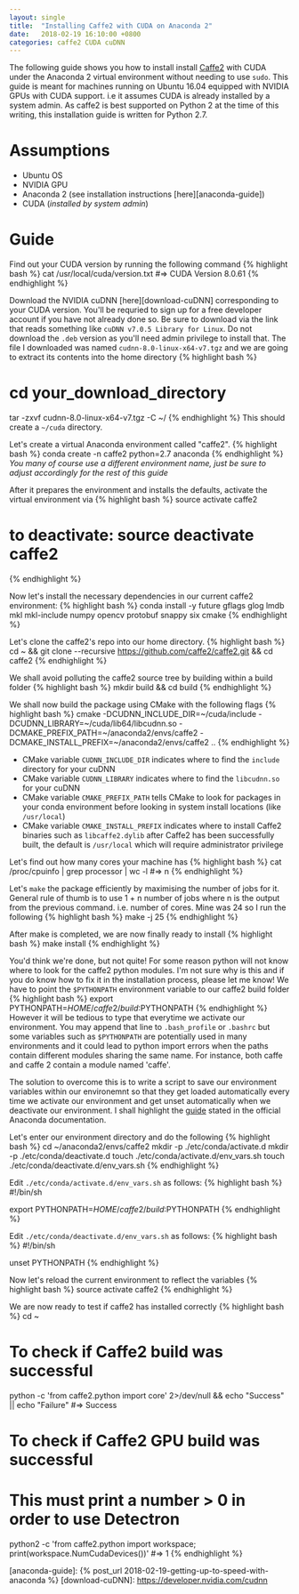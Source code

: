 ```yaml
---
layout: single
title:  "Installing Caffe2 with CUDA on Anaconda 2"
date:   2018-02-19 16:10:00 +0800
categories: caffe2 CUDA cuDNN
---
```


The following guide shows you how to install install [Caffe2][caffe2] with CUDA
under the Anaconda 2 virtual environment without needing to use `sudo`. This
guide is meant for machines running on Ubuntu 16.04 equipped with NVIDIA GPUs
with CUDA support. i.e it assumes CUDA is already installed by a system admin.
As caffe2 is best supported on Python 2 at the time of this writing, this
installation guide is written for Python 2.7.

# Assumptions
* Ubuntu OS
* NVIDIA GPU
* Anaconda 2 (see installation instructions [here][anaconda-guide])
* CUDA (*installed by system admin*)

# Guide
Find out your CUDA version by running the following command
{% highlight bash %}
cat /usr/local/cuda/version.txt
#=> CUDA Version 8.0.61
{% endhighlight %}

Download the NVIDIA cuDNN [here][download-cuDNN] corresponding to your CUDA
version. You'll be requried to sign up for a free developer account if you have
not already done so. Be sure to download via the link that reads something like
`cuDNN v7.0.5 Library for Linux`. Do not download the `.deb` version as you'll
need admin privilege to install that. The file I downloaded was named
`cudnn-8.0-linux-x64-v7.tgz` and we are going to extract its contents into the
home directory
{% highlight bash %}
# cd your_download_directory
tar -zxvf cudnn-8.0-linux-x64-v7.tgz -C ~/
{% endhighlight %}
This should create a `~/cuda` directory.

Let's create a virtual Anaconda environment called "caffe2".
{% highlight bash %}
conda create -n caffe2 python=2.7 anaconda
{% endhighlight %}
*You many of course use a different environment name, just be sure to adjust
accordingly for the rest of this guide*

After it prepares the environment and installs the defaults, activate the
virtual environment via
{% highlight bash %}
source activate caffe2
# to deactivate: source deactivate caffe2
{% endhighlight %}

Now let's install the necessary dependencies in our current caffe2 environment:
{% highlight bash %}
conda install -y future gflags glog lmdb mkl mkl-include numpy opencv protobuf
snappy six cmake
{% endhighlight %}

Let's clone the caffe2's repo into our home directory.
{% highlight bash %}
cd ~ && git clone --recursive https://github.com/caffe2/caffe2.git && cd caffe2
{% endhighlight %}

We shall avoid polluting the caffe2 source tree by building within a build
folder
{% highlight bash %}
mkdir build && cd build
{% endhighlight %}

We shall now build the package using CMake with the following flags
{% highlight bash %}
cmake -DCUDNN_INCLUDE_DIR=~/cuda/include -DCUDNN_LIBRARY=~/cuda/lib64/libcudnn.so -DCMAKE_PREFIX_PATH=~/anaconda2/envs/caffe2 -DCMAKE_INSTALL_PREFIX=~/anaconda2/envs/caffe2 ..
{% endhighlight %}
* CMake variable  `CUDNN_INCLUDE_DIR` indicates where to find the `include` directory for your
cuDNN
* CMake variable  `CUDNN_LIBRARY` indicates where to find the `libcudnn.so` for your cuDNN
* CMake variable  `CMAKE_PREFIX_PATH` tells CMake to look for packages in your conda environment
before looking in system install locations (like `/usr/local`)
* CMake variable  `CMAKE_INSTALL_PREFIX` indicates where to install Caffe2 binaries such as
`libcaffe2.dylib` after Caffe2 has been successfully built, the default is
`/usr/local` which will require administrator privilege

Let's find out how many cores your machine has
{% highlight bash %}
cat /proc/cpuinfo | grep processor | wc -l
#=> n
{% endhighlight %}

Let's `make` the package efficiently by maximising the number of jobs for it.
General rule of thumb is to use 1 + n number of jobs where n is the output from
the previous command. i.e. number of cores. Mine was 24 so I run the following
{% highlight bash %}
make -j 25
{% endhighlight %}

After make is completed, we are now finally ready to install
{% highlight bash %}
make install
{% endhighlight %}

You'd think we're done, but not quite! For some reason python will not know
where to look for the caffe2 python modules. I'm not sure why is this and if you
do know how to fix it in the installation process, please let me know! We have
to point the `$PYTHONPATH` environment variable to our caffe2 build folder
{% highlight bash %}
export PYTHONPATH=$HOME/caffe2/build:$PYTHONPATH
{% endhighlight %}
However it will be tedious to type that everytime we activate our environment.
You may append that line to `.bash_profile` or `.bashrc` but some variables
such as `$PYTHONPATH` are potentially used in many environments and it could
lead to python import errors when the paths contain different modules sharing
the same name. For instance, both caffe and caffe 2 contain a module named
'caffe'.

The solution to overcome this is to write a script to save our environment
variables within our environemnt so that they get loaded automatically every
time we activate our environment and get unset automatically when we deactivate
our environment. I shall highlight the
[guide](https://conda.io/docs/user-guide/tasks/manage-environments.html#macos-and-linux)
stated in the official Anaconda documentation.

Let's enter our environment directory and do the following
{% highlight bash %}
cd ~/anaconda2/envs/caffe2
mkdir -p ./etc/conda/activate.d
mkdir -p ./etc/conda/deactivate.d
touch ./etc/conda/activate.d/env_vars.sh
touch ./etc/conda/deactivate.d/env_vars.sh
{% endhighlight %}

Edit `./etc/conda/activate.d/env_vars.sh` as follows:
{% highlight bash %}
#!/bin/sh

export PYTHONPATH=$HOME/caffe2/build:$PYTHONPATH
{% endhighlight %}

Edit `./etc/conda/deactivate.d/env_vars.sh` as follows:
{% highlight bash %}
#!/bin/sh

unset PYTHONPATH
{% endhighlight %}

Now let's reload the current environment to reflect the variables
{% highlight bash %}
source activate caffe2
{% endhighlight %}

We are now ready to test if caffe2 has installed correctly
{% highlight bash %}
cd ~
# To check if Caffe2 build was successful
python -c 'from caffe2.python import core' 2>/dev/null && echo "Success" || echo "Failure"
#=> Success

# To check if Caffe2 GPU build was successful
# This must print a number > 0 in order to use Detectron
python2 -c 'from caffe2.python import workspace; print(workspace.NumCudaDevices())'
#=> 1
{% endhighlight %}

[caffe2]: https://github.com/caffe2/caffe2
[anaconda-guide]: {% post_url 2018-02-19-getting-up-to-speed-with-anaconda %}
[download-cuDNN]: https://developer.nvidia.com/cudnn